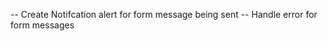 <!-- -- Change files and side bar nav to say Resume.md instead of github -->

<!-- -- Add a PDF preview of my resume on resume page -->

<!-- -- Add a button on mainsplash below the other ones to download resume -->

-- Create Notifcation alert for form message being sent
-- Handle error for form messages

<!-- -- Fix Project Cards responsiveness (md-sm) -->
